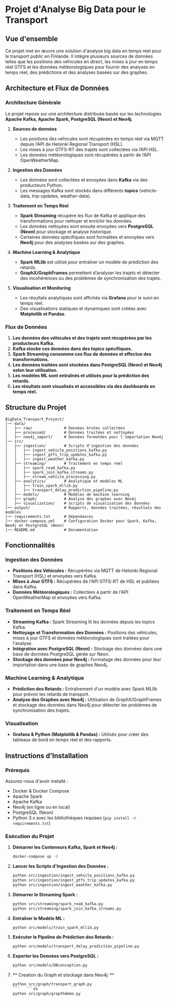 # Projet d'Analyse Big Data pour le Transport

## Vue d'ensemble
Ce projet met en œuvre une solution d'analyse big data en temps réel pour le transport public en Finlande. Il intègre plusieurs sources de données telles que les positions des véhicules en direct, les mises à jour en temps réel GTFS et les données météorologiques pour fournir des analyses en temps réel, des prédictions et des analyses basées sur des graphes.

## Architecture et Flux de Données
### Architecture Générale
Le projet repose sur une architecture distribuée basée sur les technologies **Apache Kafka, Apache Spark, PostgreSQL (Neon) et Neo4j**. 

1. **Sources de données**
   - Les positions des véhicules sont récupérées en temps réel via MQTT depuis l’API de Helsinki Regional Transport (HSL).
   - Les mises à jour GTFS-RT des trajets sont collectées via l’API HSL.
   - Les données météorologiques sont récupérées à partir de l’API OpenWeatherMap.

2. **Ingestion des Données**
   - Les données sont collectées et envoyées dans **Kafka** via des producteurs Python.
   - Les messages Kafka sont stockés dans différents **topics** (vehicle-data, trip-updates, weather-data).

3. **Traitement en Temps Réel**
   - **Spark Streaming** récupère les flux de Kafka et applique des transformations pour nettoyer et enrichir les données.
   - Les données nettoyées sont ensuite envoyées vers **PostgreSQL (Neon)** pour stockage et analyse historique.
   - Certaines données spécifiques sont formatées et envoyées vers **Neo4j** pour des analyses basées sur des graphes.

4. **Machine Learning & Analytique**
   - **Spark MLlib** est utilisé pour entraîner un modèle de prédiction des retards.
   - **GraphX/GraphFrames** permettent d’analyser les trajets et détecter des incohérences ou des problèmes de synchronisation des trajets.

5. **Visualisation et Monitoring**
   - Les résultats analytiques sont affichés via **Grafana** pour le suivi en temps réel.
   - Des visualisations statiques et dynamiques sont créées avec **Matplotlib et Pandas**.

### Flux de Données
1. **Les données des véhicules et des trajets sont récupérées par les producteurs Kafka.**
2. **Kafka stocke ces données dans des topics spécifiques.**
3. **Spark Streaming consomme ces flux de données et effectue des transformations.**
4. **Les données traitées sont stockées dans PostgreSQL (Neon) et Neo4j selon leur utilisation.**
5. **Les modèles ML sont entraînés et utilisés pour la prédiction des retards.**
6. **Les résultats sont visualisés et accessibles via des dashboards en temps réel.**

## Structure du Projet
```
BigData_Transport_Project/
│── data/
│   ├── raw/              # Données brutes collectées
│   ├── processed/        # Données traitées et nettoyées
│   ├── neo4j_import/     # Données formatées pour l'importation Neo4j
│── src/
│   ├── ingestion/        # Scripts d'ingestion des données
│   │   ├── ingest_vehicle_positions_kafka.py
│   │   ├── ingest_gtfs_trip_updates_kafka.py
│   │   ├── ingest_weather_kafka.py
│   ├── streaming/        # Traitement en temps réel
│   │   ├── spark_read_kafka.py
│   │   ├── spark_join_kafka_streams.py
│   │   ├── stream_vehicle_processing.py
│   ├── analytics/        # Analytique et modèles ML
│   │   ├── train_spark_mllib.py
│   │   ├── transport_delay_prediction_pipeline.py
│   ├── models/           # Modèles de machine learning
│   ├── graph/            # Analyse des graphes avec Neo4j
│   ├── visualization/    # Scripts de visualisation des données
│── output/               # Rapports, données traitées, résultats des modèles
│── requirements.txt      # Dépendances
│── docker-compose.yml    # Configuration Docker pour Spark, Kafka, Neo4j et PostgreSQL (Neon)
│── README.md             # Documentation
```

## Fonctionnalités
### Ingestion des Données
- **Positions des Véhicules :** Récupérées via MQTT de Helsinki Regional Transport (HSL) et envoyées vers Kafka.
- **Mises à Jour GTFS :** Récupérées de l'API GTFS-RT de HSL et publiées dans Kafka.
- **Données Météorologiques :** Collectées à partir de l'API OpenWeatherMap et envoyées vers Kafka.

### Traitement en Temps Réel
- **Streaming Kafka :** Spark Streaming lit les données depuis les topics Kafka.
- **Nettoyage et Transformation des Données :** Positions des véhicules, mises à jour GTFS et données météorologiques sont traitées pour l'analyse.
- **Intégration avec PostgreSQL (Neon) :** Stockage des données dans une base de données PostgreSQL gérée sur Neon.
- **Stockage des données pour Neo4j :** Formatage des données pour leur importation dans une base de graphes Neo4j.

### Machine Learning & Analytique
- **Prédiction des Retards :** Entraînement d'un modèle avec Spark MLlib pour prévoir les retards de transport.
- **Analyse des Graphes avec Neo4j :** Utilisation de GraphX/GraphFrames et stockage des données dans Neo4j pour détecter les problèmes de synchronisation des trajets.

### Visualisation
- **Grafana & Python (Matplotlib & Pandas) :** Utilisés pour créer des tableaux de bord en temps réel et des rapports.

## Instructions d'Installation
### Prérequis
Assurez-vous d'avoir installé :
- Docker & Docker Compose
- Apache Spark
- Apache Kafka
- Neo4j (en ligne ou en local)
- PostgreSQL (Neon)
- Python 3.x avec les bibliothèques requises (`pip install -r requirements.txt`)

### Exécution du Projet
1. **Démarrer les Conteneurs Kafka, Spark et Neo4j :**
   ```sh
   docker-compose up -d
   ```
2. **Lancer les Scripts d'Ingestion des Données :**
   ```sh
   python src/ingestion/ingest_vehicle_positions_kafka.py
   python src/ingestion/ingest_gtfs_trip_updates_kafka.py
   python src/ingestion/ingest_weather_kafka.py
   ```
3. **Démarrer le Streaming Spark :**
   ```sh
   python src/streaming/spark_read_kafka.py
   python src/streaming/spark_join_kafka_streams.py
   ```
4. **Entraîner le Modèle ML :**
   ```sh
   python src/models/train_spark_mllib.py
   ```
5. **Exécuter le Pipeline de Prédiction des Retards :**
   ```sh
   python src/models/transport_delay_prediction_pipeline.py
   ```
6. **Exporter les Données vers PostgreSQL :**
   ```sh
   python src/models/DBconception.py
   ```
7. ** Creation du Graph et stockage dans Neo4j: **
   ```sh
   python src/graph/transport_graph.py
   ```   ```sh
   python src/graph/grapthdemo.py
   ```
